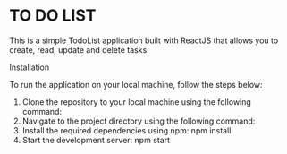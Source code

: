 # TO DO LIST

This is a simple TodoList application built with ReactJS that allows you to create, read, update and delete tasks.

Installation

To run the application on your local machine, follow the steps below:

1. Clone the repository to your local machine using the following command:
2. Navigate to the project directory using the following command:
3. Install the required dependencies using npm:
   npm install
4. Start the development server:
   npm start
